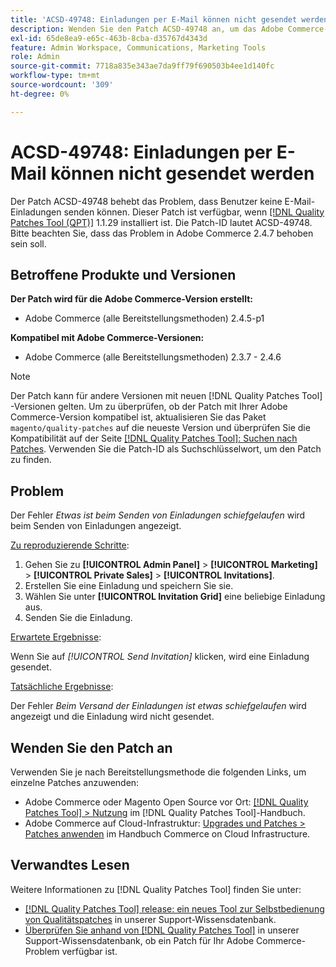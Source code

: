```yaml
---
title: 'ACSD-49748: Einladungen per E-Mail können nicht gesendet werden'
description: Wenden Sie den Patch ACSD-49748 an, um das Adobe Commerce-Problem zu beheben, bei dem die Benutzer keine E-Mail-Einladungen senden können.
exl-id: 65de8ea9-e65c-463b-8cba-d35767d4343d
feature: Admin Workspace, Communications, Marketing Tools
role: Admin
source-git-commit: 7718a835e343ae7da9ff79f690503b4ee1d140fc
workflow-type: tm+mt
source-wordcount: '309'
ht-degree: 0%

---
```


# ACSD-49748: Einladungen per E-Mail können nicht gesendet werden

Der Patch ACSD-49748 behebt das Problem, dass Benutzer keine E-Mail-Einladungen senden können. Dieser Patch ist verfügbar, wenn [[!DNL Quality Patches Tool (QPT)]](/help/announcements/adobe-commerce-announcements/magento-quality-patches-released-new-tool-to-self-serve-quality-patches.md) 1.1.29 installiert ist. Die Patch-ID lautet ACSD-49748. Bitte beachten Sie, dass das Problem in Adobe Commerce 2.4.7 behoben sein soll.

## Betroffene Produkte und Versionen

**Der Patch wird für die Adobe Commerce-Version erstellt:**

* Adobe Commerce (alle Bereitstellungsmethoden) 2.4.5-p1

**Kompatibel mit Adobe Commerce-Versionen:**

* Adobe Commerce (alle Bereitstellungsmethoden) 2.3.7 - 2.4.6

>[!NOTE]
>
>Der Patch kann für andere Versionen mit neuen [!DNL Quality Patches Tool] -Versionen gelten. Um zu überprüfen, ob der Patch mit Ihrer Adobe Commerce-Version kompatibel ist, aktualisieren Sie das Paket `magento/quality-patches` auf die neueste Version und überprüfen Sie die Kompatibilität auf der Seite [[!DNL Quality Patches Tool]: Suchen nach Patches](https://experienceleague.adobe.com/tools/commerce-quality-patches/index.html). Verwenden Sie die Patch-ID als Suchschlüsselwort, um den Patch zu finden.

## Problem

Der Fehler *Etwas ist beim Senden von Einladungen schiefgelaufen* wird beim Senden von Einladungen angezeigt.

<u>Zu reproduzierende Schritte</u>:

1. Gehen Sie zu **[!UICONTROL Admin Panel]** > **[!UICONTROL Marketing]** > **[!UICONTROL Private Sales]** > **[!UICONTROL Invitations]**.
1. Erstellen Sie eine Einladung und speichern Sie sie.
1. Wählen Sie unter **[!UICONTROL Invitation Grid]** eine beliebige Einladung aus.
1. Senden Sie die Einladung.

<u>Erwartete Ergebnisse</u>:

Wenn Sie auf *[!UICONTROL Send Invitation]* klicken, wird eine Einladung gesendet.

<u>Tatsächliche Ergebnisse</u>:

Der Fehler *Beim Versand der Einladungen ist etwas schiefgelaufen* wird angezeigt und die Einladung wird nicht gesendet.

## Wenden Sie den Patch an

Verwenden Sie je nach Bereitstellungsmethode die folgenden Links, um einzelne Patches anzuwenden:

* Adobe Commerce oder Magento Open Source vor Ort: [[!DNL Quality Patches Tool] > Nutzung](https://experienceleague.adobe.com/docs/commerce-operations/tools/quality-patches-tool/usage.html) im [!DNL Quality Patches Tool]-Handbuch.
* Adobe Commerce auf Cloud-Infrastruktur: [Upgrades und Patches > Patches anwenden](https://experienceleague.adobe.com/docs/commerce-cloud-service/user-guide/develop/upgrade/apply-patches.html) im Handbuch Commerce on Cloud Infrastructure.

## Verwandtes Lesen

Weitere Informationen zu [!DNL Quality Patches Tool] finden Sie unter:

* [[!DNL Quality Patches Tool] release: ein neues Tool zur Selbstbedienung von Qualitätspatches](/help/announcements/adobe-commerce-announcements/magento-quality-patches-released-new-tool-to-self-serve-quality-patches.md) in unserer Support-Wissensdatenbank.
* [Überprüfen Sie anhand von  [!DNL Quality Patches Tool]](/help/support-tools/patches-available-in-qpt-tool/check-patch-for-magento-issue-with-magento-quality-patches.md) in unserer Support-Wissensdatenbank, ob ein Patch für Ihr Adobe Commerce-Problem verfügbar ist.
